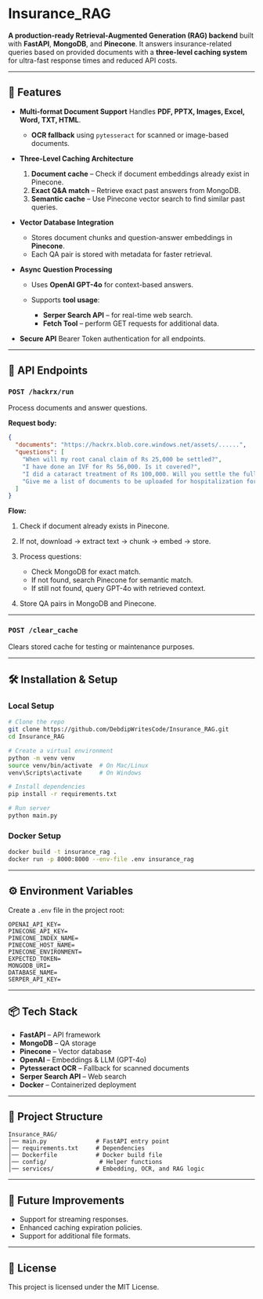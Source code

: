 # Insurance\_RAG

**A production-ready Retrieval-Augmented Generation (RAG) backend** built with **FastAPI**, **MongoDB**, and **Pinecone**.
It answers insurance-related queries based on provided documents with a **three-level caching system** for ultra-fast response times and reduced API costs.

---

## 🚀 Features

* **Multi-format Document Support**
  Handles **PDF, PPTX, Images, Excel, Word, TXT, HTML**.

  * **OCR fallback** using `pytesseract` for scanned or image-based documents.

* **Three-Level Caching Architecture**

  1. **Document cache** – Check if document embeddings already exist in Pinecone.
  2. **Exact Q\&A match** – Retrieve exact past answers from MongoDB.
  3. **Semantic cache** – Use Pinecone vector search to find similar past queries.

* **Vector Database Integration**

  * Stores document chunks and question-answer embeddings in **Pinecone**.
  * Each QA pair is stored with metadata for faster retrieval.

* **Async Question Processing**

  * Uses **OpenAI GPT-4o** for context-based answers.
  * Supports **tool usage**:

    * **Serper Search API** – for real-time web search.
    * **Fetch Tool** – perform GET requests for additional data.

* **Secure API**
  Bearer Token authentication for all endpoints.

---

## 📡 API Endpoints

### **`POST /hackrx/run`**

Process documents and answer questions.

**Request body:**

```json
{
  "documents": "https://hackrx.blob.core.windows.net/assets/......",
  "questions": [
    "When will my root canal claim of Rs 25,000 be settled?",
    "I have done an IVF for Rs 56,000. Is it covered?",
    "I did a cataract treatment of Rs 100,000. Will you settle the full Rs 100,000?",
    "Give me a list of documents to be uploaded for hospitalization for heart surgery."
  ]
}
```

**Flow:**

1. Check if document already exists in Pinecone.
2. If not, download → extract text → chunk → embed → store.
3. Process questions:

   * Check MongoDB for exact match.
   * If not found, search Pinecone for semantic match.
   * If still not found, query GPT-4o with retrieved context.
4. Store QA pairs in MongoDB and Pinecone.

---

### **`POST /clear_cache`**

Clears stored cache for testing or maintenance purposes.

---

## 🛠️ Installation & Setup

### **Local Setup**

```bash
# Clone the repo
git clone https://github.com/DebdipWritesCode/Insurance_RAG.git
cd Insurance_RAG

# Create a virtual environment
python -m venv venv
source venv/bin/activate  # On Mac/Linux
venv\Scripts\activate     # On Windows

# Install dependencies
pip install -r requirements.txt

# Run server
python main.py
```

### **Docker Setup**

```bash
docker build -t insurance_rag .
docker run -p 8000:8000 --env-file .env insurance_rag
```

---

## ⚙️ Environment Variables

Create a `.env` file in the project root:

```env
OPENAI_API_KEY=
PINECONE_API_KEY=
PINECONE_INDEX_NAME=
PINECONE_HOST_NAME=
PINECONE_ENVIRONMENT=
EXPECTED_TOKEN=
MONGODB_URI=
DATABASE_NAME=
SERPER_API_KEY=
```

---

## 📦 Tech Stack

* **FastAPI** – API framework
* **MongoDB** – QA storage
* **Pinecone** – Vector database
* **OpenAI** – Embeddings & LLM (GPT-4o)
* **Pytesseract OCR** – Fallback for scanned documents
* **Serper Search API** – Web search
* **Docker** – Containerized deployment

---

## 📂 Project Structure

```
Insurance_RAG/
│── main.py              # FastAPI entry point
│── requirements.txt     # Dependencies
│── Dockerfile           # Docker build file
│── config/               # Helper functions
│── services/            # Embedding, OCR, and RAG logic
```

---

## 🔮 Future Improvements

* Support for streaming responses.
* Enhanced caching expiration policies.
* Support for additional file formats.

---

## 📄 License

This project is licensed under the MIT License.
